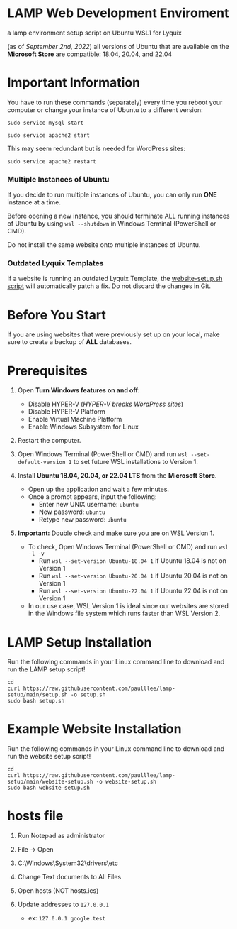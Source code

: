 # LAMP Web Development Enviroment

a lamp environment setup script on Ubuntu WSL1 for Lyquix

(as of *September 2nd, 2022*) all versions of Ubuntu that are available on the **Microsoft Store** are compatible: 18.04, 20.04, and 22.04

# Important Information

You have to run these commands (separately) every time you reboot your computer or change your instance of Ubuntu to a different version:

`sudo service mysql start`

`sudo service apache2 start`

This may seem redundant but is needed for WordPress sites:

`sudo service apache2 restart`

### Multiple Instances of Ubuntu

If you decide to run multiple instances of Ubuntu, you can only run **ONE** instance at a time.

Before opening a new instance, you should terminate ALL running instances of Ubuntu by using `wsl --shutdown` in Windows Terminal (PowerShell or CMD).

Do not install the same website onto multiple instances of Ubuntu.

### Outdated Lyquix Templates

If a website is running an outdated Lyquix Template, the [website-setup.sh script](website-setup.sh) will automatically patch a fix. Do not discard the changes in Git.

# Before You Start

If you are using websites that were previously set up on your local, make sure to create a backup of **ALL** databases.

# Prerequisites

1. Open **Turn Windows features on and off**:
   - Disable HYPER-V (*HYPER-V breaks WordPress sites*)
   - Disable HYPER-V Platform
   - Enable Virtual Machine Platform
   - Enable Windows Subsystem for Linux
   
2. Restart the computer.

3. Open Windows Terminal (PowerShell or CMD) and run `wsl --set-default-version 1` to set future WSL installations to Version 1.

4. Install **Ubuntu 18.04, 20.04, or 22.04 LTS** from the **Microsoft Store**.
   - Open up the application and wait a few minutes.
   - Once a prompt appears, input the following:
     - Enter new UNIX username: `ubuntu`
     - New password: `ubuntu`
     - Retype new password: `ubuntu`
     
5. **Important:** Double check and make sure you are on WSL Version 1.
     - To check, Open Windows Terminal (PowerShell or CMD) and run `wsl -l -v`
       - Run `wsl --set-version Ubuntu-18.04 1` if Ubuntu 18.04 is not on Version 1
       - Run `wsl --set-version Ubuntu-20.04 1` if Ubuntu 20.04 is not on Version 1
       - Run `wsl --set-version Ubuntu-22.04 1` if Ubuntu 22.04 is not on Version 1
     - In our use case, WSL Version 1 is ideal since our websites are stored in the Windows file system which runs faster than WSL Version 2.

# LAMP Setup Installation

Run the following commands in your Linux command line to download and run the LAMP setup script!

```
cd
curl https://raw.githubusercontent.com/paulllee/lamp-setup/main/setup.sh -o setup.sh
sudo bash setup.sh
```

# Example Website Installation

Run the following commands in your Linux command line to download and run the website setup script!

```
cd
curl https://raw.githubusercontent.com/paulllee/lamp-setup/main/website-setup.sh -o website-setup.sh
sudo bash website-setup.sh
```

# hosts file

1. Run Notepad as administrator

2. File → Open

3. C:\Windows\System32\drivers\etc

4. Change Text documents to All Files

5. Open hosts (NOT hosts.ics)

6. Update addresses to `127.0.0.1`
   - ex: `127.0.0.1 google.test`
